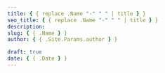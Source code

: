 ```yaml
---
title: { { replace .Name "-" " " | title } }
seo_title: { { replace .Name "-" " " | title } }
description:
slug: { { .Name } }
author: { { .Site.Params.author } }

draft: true
date: { { .Date } }
---
```

